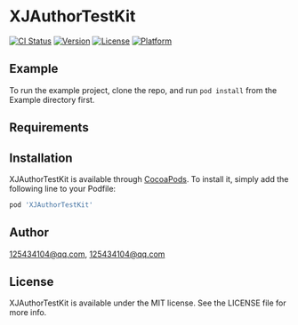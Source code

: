 # XJAuthorTestKit

[![CI Status](https://img.shields.io/travis/125434104@qq.com/XJAuthorTestKit.svg?style=flat)](https://travis-ci.org/125434104@qq.com/XJAuthorTestKit)
[![Version](https://img.shields.io/cocoapods/v/XJAuthorTestKit.svg?style=flat)](https://cocoapods.org/pods/XJAuthorTestKit)
[![License](https://img.shields.io/cocoapods/l/XJAuthorTestKit.svg?style=flat)](https://cocoapods.org/pods/XJAuthorTestKit)
[![Platform](https://img.shields.io/cocoapods/p/XJAuthorTestKit.svg?style=flat)](https://cocoapods.org/pods/XJAuthorTestKit)

## Example

To run the example project, clone the repo, and run `pod install` from the Example directory first.

## Requirements

## Installation

XJAuthorTestKit is available through [CocoaPods](https://cocoapods.org). To install
it, simply add the following line to your Podfile:

```ruby
pod 'XJAuthorTestKit'
```

## Author

125434104@qq.com, 125434104@qq.com

## License

XJAuthorTestKit is available under the MIT license. See the LICENSE file for more info.
